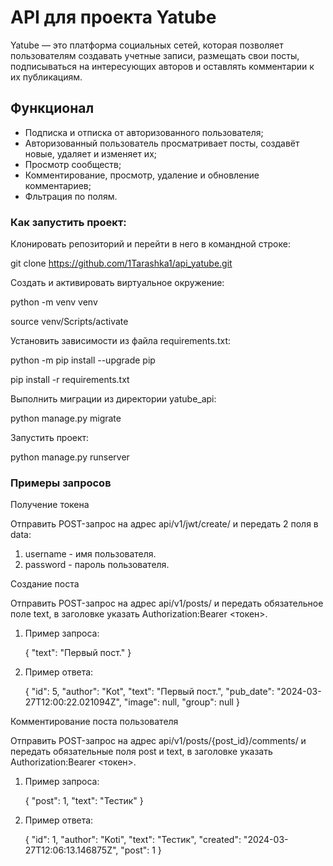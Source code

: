 # API для проекта Yatube

Yatube — это платформа социальных сетей, которая позволяет пользователям создавать учетные записи, размещать свои посты, подписываться на интересующих авторов и оставлять комментарии к их публикациям.

## Функционал

- Подписка и отписка от авторизованного пользователя;
- Авторизованный пользователь просматривает посты, создавёт новые, удаляет и изменяет их;
- Просмотр сообществ;
- Комментирование, просмотр, удаление и обновление комментариев;
- Фльтрация по полям.

### Как запустить проект:

Клонировать репозиторий и перейти в него в командной строке:

git clone https://github.com/1Tarashka1/api_yatube.git

Cоздать и активировать виртуальное окружение:

python -m venv venv

source venv/Scripts/activate

Установить зависимости из файла requirements.txt:

python -m pip install --upgrade pip

pip install -r requirements.txt

Выполнить миграции из директории yatube_api:

python manage.py migrate

Запустить проект:

python manage.py runserver

### Примеры запросов

Получение токена

Отправить POST-запрос на адрес api/v1/jwt/create/ и передать 2 поля в data:

1. username - имя пользователя.
2. password - пароль пользователя.

Создание поста

Отправить POST-запрос на адрес api/v1/posts/ и передать обязательное поле text, в заголовке указать Authorization:Bearer <токен>.

1. Пример запроса:

   {
     "text": "Первый пост."
   }
   

2. Пример ответа:

   {
     "id": 5,
     "author": "Kot",
     "text": "Первый пост.",
     "pub_date": "2024-03-27T12:00:22.021094Z",
     "image": null,
     "group": null
   }
   

Комментирование поста пользователя

Отправить POST-запрос на адрес api/v1/posts/{post_id}/comments/ и передать обязательные поля post и text, в заголовке указать Authorization:Bearer <токен>.

1. Пример запроса:

   {
     "post": 1,
     "text": "Тестик"
   }
   

2. Пример ответа:

   {
     "id": 1,
     "author": "Koti",
     "text": "Тестик",
     "created": "2024-03-27T12:06:13.146875Z",
     "post": 1
   }